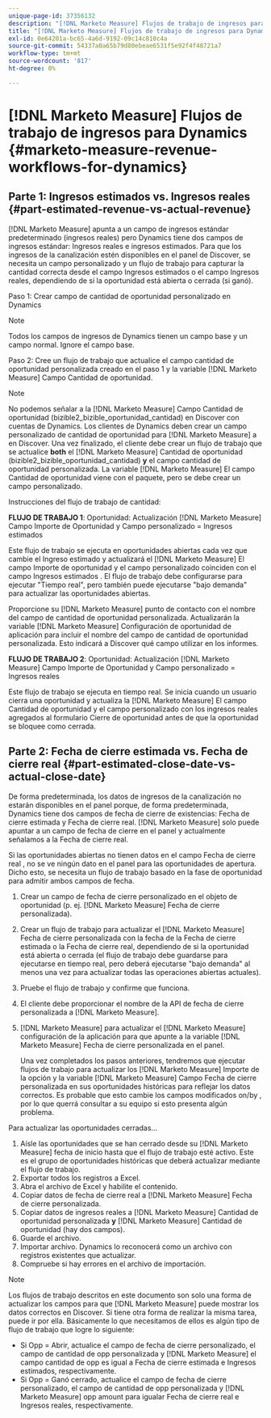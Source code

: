 ```yaml
---
unique-page-id: 37356132
description: "[!DNL Marketo Measure] Flujos de trabajo de ingresos para Dynamics - [!DNL Marketo Measure] - Documentación del producto"
title: "[!DNL Marketo Measure] Flujos de trabajo de ingresos para Dynamics"
exl-id: 0e64201a-bc65-4a6d-9192-09c14c810c4a
source-git-commit: 54337a0a65b79d80ebeae6531f5e92f4f48721a7
workflow-type: tm+mt
source-wordcount: '817'
ht-degree: 0%

---
```


# [!DNL Marketo Measure] Flujos de trabajo de ingresos para Dynamics {#marketo-measure-revenue-workflows-for-dynamics}

## Parte 1: Ingresos estimados vs. Ingresos reales {#part-estimated-revenue-vs-actual-revenue}

[!DNL Marketo Measure] apunta a un campo de ingresos estándar predeterminado (ingresos reales) pero Dynamics tiene dos campos de ingresos estándar: Ingresos reales e ingresos estimados. Para que los ingresos de la canalización estén disponibles en el panel de Discover, se necesita un campo personalizado y un flujo de trabajo para capturar la cantidad correcta desde el campo Ingresos estimados o el campo Ingresos reales, dependiendo de si la oportunidad está abierta o cerrada (si ganó).

Paso 1: Crear campo de cantidad de oportunidad personalizado en Dynamics

>[!NOTE]
>
>Todos los campos de ingresos de Dynamics tienen un campo base y un campo normal. Ignore el campo base.

Paso 2: Cree un flujo de trabajo que actualice el campo cantidad de oportunidad personalizada creado en el paso 1 y la variable [!DNL Marketo Measure] Campo Cantidad de oportunidad.

>[!NOTE]
>
>No podemos señalar a la [!DNL Marketo Measure] Campo Cantidad de oportunidad (bizible2_bizible_oportunidad_cantidad) en Discover con cuentas de Dynamics. Los clientes de Dynamics deben crear un campo personalizado de cantidad de oportunidad para [!DNL Marketo Measure] a en Discover. Una vez finalizado, el cliente debe crear un flujo de trabajo que se actualice **both** el [!DNL Marketo Measure] Cantidad de oportunidad (bizible2_bizible_oportunidad_cantidad) **y** el campo cantidad de oportunidad personalizada. La variable [!DNL Marketo Measure] El campo Cantidad de oportunidad viene con el paquete, pero se debe crear un campo personalizado.

Instrucciones del flujo de trabajo de cantidad:

**FLUJO DE TRABAJO 1**: Oportunidad: Actualización [!DNL Marketo Measure] Campo Importe de Oportunidad y Campo personalizado = Ingresos estimados

Este flujo de trabajo se ejecuta en oportunidades abiertas cada vez que cambie el Ingreso estimado y actualizará el [!DNL Marketo Measure] El campo Importe de oportunidad y el campo personalizado coinciden con el campo Ingresos estimados . El flujo de trabajo debe configurarse para ejecutar &quot;Tiempo real&quot;, pero también puede ejecutarse &quot;bajo demanda&quot; para actualizar las oportunidades abiertas.

Proporcione su [!DNL Marketo Measure] punto de contacto con el nombre del campo de cantidad de oportunidad personalizada. Actualizarán la variable [!DNL Marketo Measure] Configuración de oportunidad de aplicación para incluir el nombre del campo de cantidad de oportunidad personalizada. Esto indicará a Discover qué campo utilizar en los informes.

**FLUJO DE TRABAJO 2**: Oportunidad: Actualización [!DNL Marketo Measure] Campo Importe de Oportunidad y Campo personalizado = Ingresos reales

Este flujo de trabajo se ejecuta en tiempo real. Se inicia cuando un usuario cierra una oportunidad y actualiza la [!DNL Marketo Measure] El campo Cantidad de oportunidad y el campo personalizado con los ingresos reales agregados al formulario Cierre de oportunidad antes de que la oportunidad se bloquee como cerrada.

## Parte 2: Fecha de cierre estimada vs. Fecha de cierre real {#part-estimated-close-date-vs-actual-close-date}

De forma predeterminada, los datos de ingresos de la canalización no estarán disponibles en el panel porque, de forma predeterminada, Dynamics tiene dos campos de fecha de cierre de existencias: Fecha de cierre estimada y Fecha de cierre real. [!DNL Marketo Measure] solo puede apuntar a un campo de fecha de cierre en el panel y actualmente señalamos a la Fecha de cierre real.

Si las oportunidades abiertas no tienen datos en el campo Fecha de cierre real , no se ve ningún dato en el panel para las oportunidades de apertura. Dicho esto, se necesita un flujo de trabajo basado en la fase de oportunidad para admitir ambos campos de fecha.

1. Crear un campo de fecha de cierre personalizado en el objeto de oportunidad (p. ej. [!DNL Marketo Measure] Fecha de cierre personalizada).
1. Crear un flujo de trabajo para actualizar el [!DNL Marketo Measure] Fecha de cierre personalizada con la fecha de la Fecha de cierre estimada o la Fecha de cierre real, dependiendo de si la oportunidad está abierta o cerrada (el flujo de trabajo debe guardarse para ejecutarse en tiempo real, pero deberá ejecutarse &quot;bajo demanda&quot; al menos una vez para actualizar todas las operaciones abiertas actuales).
1. Pruebe el flujo de trabajo y confirme que funciona.
1. El cliente debe proporcionar el nombre de la API de fecha de cierre personalizada a [!DNL Marketo Measure].
1. [!DNL Marketo Measure] para actualizar el [!DNL Marketo Measure] configuración de la aplicación para que apunte a la variable [!DNL Marketo Measure] Fecha de cierre personalizada en el panel.

   Una vez completados los pasos anteriores, tendremos que ejecutar flujos de trabajo para actualizar los [!DNL Marketo Measure] Importe de la opción y la variable [!DNL Marketo Measure] Campo Fecha de cierre personalizada en sus oportunidades históricas para reflejar los datos correctos. Es probable que esto cambie los campos modificados on/by , por lo que querrá consultar a su equipo si esto presenta algún problema.

Para actualizar las oportunidades cerradas...

1. Aísle las oportunidades que se han cerrado desde su [!DNL Marketo Measure] fecha de inicio hasta que el flujo de trabajo esté activo. Este es el grupo de oportunidades históricas que deberá actualizar mediante el flujo de trabajo.
1. Exportar todos los registros a Excel.
1. Abra el archivo de Excel y habilite el contenido.
1. Copiar datos de fecha de cierre real a [!DNL Marketo Measure] Fecha de cierre personalizada.
1. Copiar datos de ingresos reales a [!DNL Marketo Measure] Cantidad de oportunidad personalizada **y** [!DNL Marketo Measure] Cantidad de oportunidad (hay dos campos).
1. Guarde el archivo.
1. Importar archivo. Dynamics lo reconocerá como un archivo con registros existentes que actualizar.
1. Compruebe si hay errores en el archivo de importación.

>[!NOTE]
>
>Los flujos de trabajo descritos en este documento son solo una forma de actualizar los campos para que [!DNL Marketo Measure] puede mostrar los datos correctos en Discover. Si tiene otra forma de realizar la misma tarea, puede ir por ella. Básicamente lo que necesitamos de ellos es algún tipo de flujo de trabajo que logre lo siguiente:
>
> * Si Opp = Abrir, actualice el campo de fecha de cierre personalizado, el campo de cantidad de opp personalizada y [!DNL Marketo Measure] el campo cantidad de opp es igual a Fecha de cierre estimada e Ingresos estimados, respectivamente.
> * Si Opp = Ganó cerrado, actualice el campo de fecha de cierre personalizado, el campo de cantidad de opp personalizada y [!DNL Marketo Measure] opp amount para igualar Fecha de cierre real e Ingresos reales, respectivamente.

